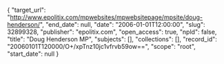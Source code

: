 {
  "target_url": "http://www.epolitix.com/mpwebsites/mpwebsitepage/mpsite/doug-henderson/", 
  "end_date": null, 
  "date": "2006-01-01T12:00:00", 
  "slug": 32899328, 
  "publisher": "epolitix.com", 
  "open_access": true, 
  "npld": false, 
  "title": "Doug Henderson MP", 
  "subjects": [], 
  "collections": [], 
  "record_id": "20060101T120000/O+/xpTnz10jc1vfrvb59ow==", 
  "scope": "root", 
  "start_date": null
}

